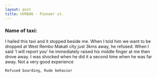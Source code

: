 ```yaml
---
layout: post
title: UVR886 - Pioneer st.
---
```


### Name of taxi: 

I hailed this taxi and it stopped beside me. When I told him we want to be dropped at West Rembo Makati city just 3kms away, he refused. When I said 'I will report you' he immediately raised his middle finger at me then drove away. I was shocked when he did it a second time when he was far away. Not a very good experience

```Refused boarding, Rude behavior```
